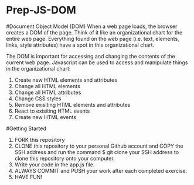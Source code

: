 # Prep-JS-DOM

#Document Object Model (DOM)
When a web page loads, the browser creates a DOM of the page.  Think of it like an organizational chart for the entire web page.  Everything found on the web page (i.e. text, elements, links, style attributes) have a spot in this organizational chart.  

The DOM is important for accessing and changing the contents of the current web page.  Javascript can be used to access and manipulate things in the organizational chart:

1.  Create new HTML elements and attributes
2.  Change all HTML elements
3.  Change all HTML attributes
4.  Change CSS styles
5.  Remove exisiting HTML elements and attributes
6.  React to exisiting HTML events 
7.  Create new HTML events

#Getting Started

1.  FORK this repository
2.  CLONE this repository to your personal Github account and COPY the SSH address and run the command $ git clone your SSH address to clone this repository onto your computer.
3.  Write your code in the app.js file.
4.  ALWAYS COMMIT and PUSH your work after each completed exercise.
5.  HAVE FUN!
